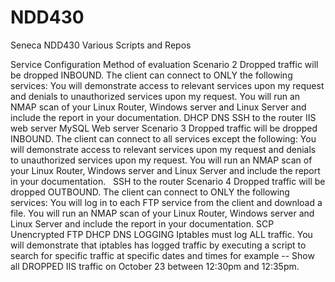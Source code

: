 # NDD430
Seneca NDD430 Various Scripts and Repos

Service	Configuration	Method of evaluation
Scenario 2	Dropped traffic will be dropped INBOUND.  The client can connect to ONLY the following services:	You will demonstrate access to relevant services upon my request and denials to unauthorized services upon my request.  You will run an NMAP scan of your Linux Router, Windows server and Linux Server and include the report in your documentation.
	DHCP
	DNS
	SSH to the router
	IIS web server
	MySQL Web server
Scenario 3	Dropped traffic will be dropped INBOUND.  The client can connect to all services except the following:	You will demonstrate access to relevant services upon my request and denials to unauthorized services upon my request.  You will run an NMAP scan of your Linux Router, Windows server and Linux Server and include the report in your documentation.
	 
	SSH to the router
Scenario 4	Dropped traffic will be dropped OUTBOUND.  The client can connect to ONLY the following services:	You will log in to each FTP service from the client and download a file.  You will run an NMAP scan of your Linux Router, Windows server and Linux Server and include the report in your documentation.
	SCP
	Unencrypted FTP
	DHCP
	DNS 
LOGGING	Iptables must log ALL traffic.	You will demonstrate that iptables has logged traffic by executing a script to search for specific traffic at specific dates and times for example -- Show all DROPPED IIS traffic on October 23 between 12:30pm and 12:35pm.
